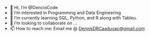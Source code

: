 - 👋 Hi, I’m @DencioCode
- 👀 I’m interested in Programming and Data Engineering
- 🌱 I’m currently learning SQL, Python, and R along with Tableu.
- 💞️ I’m looking to collaborate on ...
- 📫 How to reach me: Email me @ DennisDRCaaduyac@gmail.com

<!---
DencioCode/DencioCode is a ✨ special ✨ repository because its `README.md` (this file) appears on your GitHub profile.
You can click the Preview link to take a look at your changes.
--->
